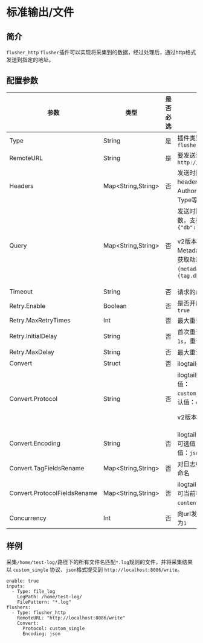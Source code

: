 # 标准输出/文件

## 简介

`flusher_http` `flusher`插件可以实现将采集到的数据，经过处理后，通过http格式发送到指定的地址。

## 配置参数

| 参数                         | 类型               | 是否必选 | 说明                                                                                                                                                |
| ---------------------------- | ------------------ | -------- |---------------------------------------------------------------------------------------------------------------------------------------------------|
| Type                         | String             | 是       | 插件类型，固定为`flusher_http`                                                                                                                            |
| RemoteURL                    | String             | 是       | 要发送到的URL地址，示例：`http://localhost:8086/write`                                                                                                       |
| Headers                      | Map<String,String> | 否       | 发送时附加的http请求header，如可添加 Authorization、Content-Type等信息                                                                                             |
| Query                        | Map<String,String> | 否       | 发送时附加到url上的query参数，支持动态变量写法，如`{"db":"%{tag.db}"}`<p>v2版本支持从Group的Metadata或者Group.Tags中获取动态变量，如`{"db":"%{metadata.db}"}`或者`{"db":"%{tag.db}"}`</p> |
| Timeout                      | String             | 否       | 请求的超时时间，默认 `60s`                                                                                                                                  |
| Retry.Enable                 | Boolean            | 否       | 是否开启失败重试，默认为 `true`                                                                                                                               |
| Retry.MaxRetryTimes          | Int                | 否       | 最大重试次数，默认为 `3`                                                                                                                                    |
| Retry.InitialDelay           | String             | 否       | 首次重试时间间隔，默认为 `1s`，重试间隔以会2的倍数递增                                                                                                                    |
| Retry.MaxDelay               | String             | 否       | 最大重试时间间隔，默认为 `30s`                                                                                                                                |
| Convert                      | Struct             | 否       | ilogtail数据转换协议配置                                                                                                                                  |
| Convert.Protocol             | String             | 否       | ilogtail数据转换协议，可选值：`custom_single`,`influxdb`。默认值：`custom_single`<p>v2版本可选值：`raw`</p>                                                             |
| Convert.Encoding             | String             | 否       | ilogtail flusher数据转换编码，可选值：`json`, `custom`，默认值：`json`                                                                                            |
| Convert.TagFieldsRename      | Map<String,String> | 否       | 对日志中tags中的json字段重命名                                                                                                                               |
| Convert.ProtocolFieldsRename | Map<String,String> | 否       | ilogtail日志协议字段重命名，可当前可重命名的字段：`contents`,`tags`和`time`                                                                                             |
| Concurrency                  | Int                | 否       | 向url发起请求的并发数，默认为`1`                                                                                                                               |



## 样例

采集`/home/test-log/`路径下的所有文件名匹配`*.log`规则的文件，并将采集结果以 `custom_single` 协议、`json`格式提交到 `http://localhost:8086/write`。

```
enable: true
inputs:
  - Type: file_log
    LogPath: /home/test-log/
    FilePattern: "*.log"
flushers:
  - Type: flusher_http
    RemoteURL: "http://localhost:8086/write"
    Convert:
      Protocol: custom_single
      Encoding: json
```



